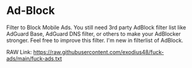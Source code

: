 # Ad-Block
Filter to Block Mobile Ads. You still need 3rd party AdBlock filter list like AdGuard Base, AdGuard DNS filter, or others to make your AdBlocker stronger. Feel free to improve this filter. I'm new in filterlist of AdBlock.

RAW Link: https://raw.githubusercontent.com/exodius48/fuck-ads/main/fuck-ads.txt
